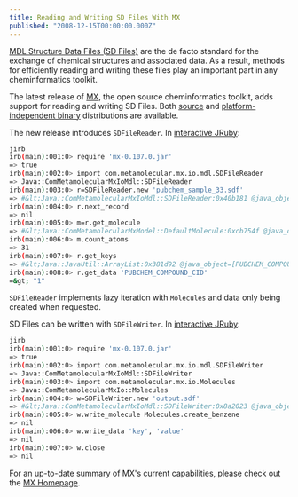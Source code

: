 ```yaml
---
title: Reading and Writing SD Files With MX
published: "2008-12-15T00:00:00.000Z"
---
```


[MDL Structure Data Files (SD Files)](http://www.mdli.com/downloads/public/ctfile/ctfile.jsp) are the de facto standard for the exchange of chemical structures and associated data. As a result, methods for efficiently reading and writing these files play an important part in any cheminformatics toolkit.

The latest release of [MX](http://code.google.com/p/mx-java/), the open source cheminformatics toolkit, adds support for reading and writing SD Files. Both [source](http://code.google.com/p/mx-java/downloads/detail?name=mx-0.107.0-src.tar.gz&can=2&q=) and [platform-independent binary](http://code.google.com/p/mx-java/downloads/detail?name=mx-0.107.0.jar&can=2&q=) distributions are available.

The new release introduces `SDFileReader`. In [interactive JRuby](/articles/2008/11/24/getting-started-with-mx):

```bash
jirb
irb(main):001:0> require 'mx-0.107.0.jar'                       
=> true
irb(main):002:0> import com.metamolecular.mx.io.mdl.SDFileReader
=> Java::ComMetamolecularMxIoMdl::SDFileReader
irb(main):003:0> r=SDFileReader.new 'pubchem_sample_33.sdf'     
=> #&lt;Java::ComMetamolecularMxIoMdl::SDFileReader:0x40b181 @java_object=com.metamolecular.mx.io.mdl.SDFileReader@145b02f>
irb(main):004:0> r.next_record                                  
=> nil
irb(main):005:0> m=r.get_molecule                               
=> #&lt;Java::ComMetamolecularMxModel::DefaultMolecule:0xcb754f @java_object=com.metamolecular.mx.model.DefaultMolecule@60b407>
irb(main):006:0> m.count_atoms                                  
=> 31
irb(main):007:0> r.get_keys                                     
=> #&lt;Java::JavaUtil::ArrayList:0x381d92 @java_object=[PUBCHEM_COMPOUND_CID, PUBCHEM_COMPOUND_CANONICALIZED, PUBCHEM_CACTVS_COMPLEXITY, PUBCHEM_CACTVS_HBOND_ACCEPTOR, PUBCHEM_CACTVS_HBOND_DONOR, PUBCHEM_CACTVS_ROTATABLE_BOND, PUBCHEM_CACTVS_SUBSKEYS, PUBCHEM_IUPAC_OPENEYE_NAME, PUBCHEM_IUPAC_CAS_NAME, PUBCHEM_IUPAC_NAME, PUBCHEM_IUPAC_SYSTEMATIC_NAME, PUBCHEM_IUPAC_TRADITIONAL_NAME, PUBCHEM_NIST_INCHI, PUBCHEM_EXACT_MASS, PUBCHEM_MOLECULAR_FORMULA, PUBCHEM_MOLECULAR_WEIGHT, PUBCHEM_OPENEYE_CAN_SMILES, PUBCHEM_OPENEYE_ISO_SMILES, PUBCHEM_CACTVS_TPSA, PUBCHEM_MONOISOTOPIC_WEIGHT, PUBCHEM_TOTAL_CHARGE, PUBCHEM_HEAVY_ATOM_COUNT, PUBCHEM_ATOM_DEF_STEREO_COUNT, PUBCHEM_ATOM_UDEF_STEREO_COUNT, PUBCHEM_BOND_DEF_STEREO_COUNT, PUBCHEM_BOND_UDEF_STEREO_COUNT, PUBCHEM_ISOTOPIC_ATOM_COUNT, PUBCHEM_COMPONENT_COUNT, PUBCHEM_CACTVS_TAUTO_COUNT, PUBCHEM_BONDANNOTATIONS]>
irb(main):008:0> r.get_data 'PUBCHEM_COMPOUND_CID'              
=&gt; "1"
```

`SDFileReader` implements lazy iteration with `Molecules` and data only being created when requested.

SD Files can be written with `SDFileWriter`. In [interactive JRuby](/articles/2008/11/24/getting-started-with-mx):

```bash
jirb
irb(main):001:0> require 'mx-0.107.0.jar'                       
=> true
irb(main):002:0> import com.metamolecular.mx.io.mdl.SDFileWriter
=> Java::ComMetamolecularMxIoMdl::SDFileWriter
irb(main):003:0> import com.metamolecular.mx.io.Molecules       
=> Java::ComMetamolecularMxIo::Molecules
irb(main):004:0> w=SDFileWriter.new 'output.sdf'                
=> #&lt;Java::ComMetamolecularMxIoMdl::SDFileWriter:0x8a2023 @java_object=com.metamolecular.mx.io.mdl.SDFileWriter@43da1b>
irb(main):005:0> w.write_molecule Molecules.create_benzene      
=> nil
irb(main):006:0> w.write_data 'key', 'value'                    
=> nil
irb(main):007:0> w.close
=> nil
```

For an up-to-date summary of MX's current capabilities, please check out the [MX Homepage](http://code.google.com/p/mx-java/).